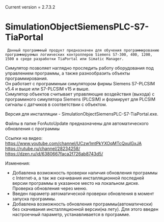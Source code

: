 Current version = 2.7.3.2
# SimulationObjectSiemensPLC-S7-TiaPortal
     Данный программный продукт предназначен для обучения программированию программируемых логиических контроллеров Siemens S7-300, 400, 1200, 1500 в среде разработки TiaPortal или Simatic Manager.  
  Симулятор позволяет наглядно проследить работу оборудования под управлением программы, а также разнообразить объекты программирования.  
  Он работает с программным симулятором фирмы Siemens S7-PLCSIM v5.4 и выше или S7-PLCSIM v15 и выше.  
  Симулятор объектов считывает управляющие воздействия (выхода) с программного симулятора Siemens (PLCSIM) и формирует для PLCSIM сигналы с датчиков в соответствии с     объектом.

Версия для инсталляции - SimulationObjectSiemensPLC-S7-TiaPortal.exe.

Файлы в папке ForAutoUpdate предназначены для автоматического обновления с программы

Ссылки на видео:  
https://www.youtube.com/channel/UCzw1mtPkYXOqMTcQxulGxJA  
https://rutube.ru/channel/28234258/  
https://dzen.ru/id/6380667faca2f726ab8743d5/  

Изменения: 
- Добавлена возможность проверки наличия обновления программы с Internet-а, а так же скачивания инсталляционной последней версии программы в указанное место на локальном диске. Проверка обновления через меню.  
- Введен параметр автоматической проверки обновления в момент запуска программы.  
- Добавлена возможность обновления программы(автоматически) без скачивания инсталляционной версии(на лету). Для этого введен настроечный параметр, устанавливается в программе.
